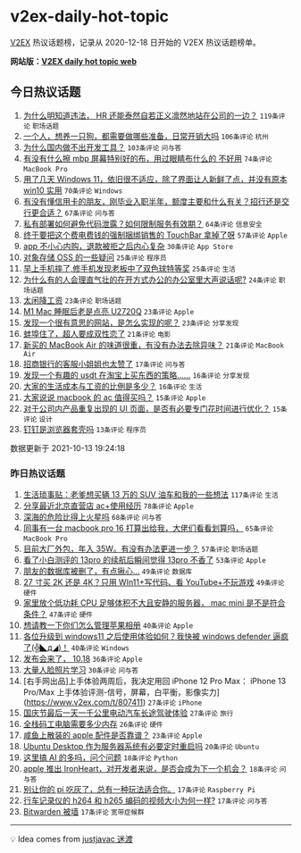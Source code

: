 # v2ex-daily-hot-topic

[V2EX](https://www.v2ex.com/) 热议话题榜，记录从 2020-12-18 日开始的 V2EX 热议话题榜单。

**网站版：[V2EX daily hot topic web](https://boojack.github.io/v2ex-daily-hot-topic-web/)**

## 今日热议话题

<!-- TODAY BEGIN -->

1. [为什么明知道违法， HR 还能泰然自若正义凛然地站在公司的一边？](https://www.v2ex.com/t/807450) `119条评论` `职场话题`
1. [一个人，想养一只狗，都需要做哪些准备，日常开销大吗](https://www.v2ex.com/t/807465) `106条评论` `杭州`
1. [为什么国内做不出开发工具？](https://www.v2ex.com/t/807502) `103条评论` `问与答`
1. [有没有什么擦 mbp 屏幕特别好的布，用过眼睛布什么的 不好用](https://www.v2ex.com/t/807516) `74条评论` `MacBook Pro`
1. [用了几天 Windows 11，依旧很不适应，除了界面让人新鲜了点，并没有原本 win10 实用](https://www.v2ex.com/t/807474) `70条评论` `Windows`
1. [有没有懂信用卡的朋友，刚毕业入职半年，额度主要和什么有关？招行还是交行更合适？](https://www.v2ex.com/t/807473) `67条评论` `问与答`
1. [私有部署如何避免代码泄露？如何限制服务有效期？](https://www.v2ex.com/t/807464) `64条评论` `信息安全`
1. [终于要把这个费电费钱的强制捆绑销售的 TouchBar 拿掉了呀](https://www.v2ex.com/t/807503) `57条评论` `Apple`
1. [app 不小心内购，退款被拒之后内心复杂](https://www.v2ex.com/t/807632) `30条评论` `App Store`
1. [对象存储 OSS 的一些疑问](https://www.v2ex.com/t/807454) `25条评论` `程序员`
1. [早上手机摔了,修手机发现老板中了双色球特等奖](https://www.v2ex.com/t/807466) `25条评论` `生活`
1. [为什么有的人会理直气壮的在开方式办公的办公室里大声说话呢?](https://www.v2ex.com/t/807519) `24条评论` `职场话题`
1. [太闲降工资](https://www.v2ex.com/t/807603) `23条评论` `职场话题`
1. [M1 Mac 睡眠后老是点亮 U2720Q](https://www.v2ex.com/t/807504) `23条评论` `Apple`
1. [发现一个很有意思的网站，是怎么实现的呢？](https://www.v2ex.com/t/807467) `23条评论` `分享发现`
1. [蚌埠住了，超人要成双性恋了](https://www.v2ex.com/t/807656) `21条评论` `电影`
1. [新买的 MacBook Air 的味道很重，有没有办法去除异味？](https://www.v2ex.com/t/807455) `21条评论` `MacBook Air`
1. [招商银行的客服小姐姐也太赞了](https://www.v2ex.com/t/807500) `17条评论` `问与答`
1. [发现一个有趣的 usdt 在淘宝上买东西的策略……](https://www.v2ex.com/t/807641) `16条评论` `分享发现`
1. [大家的生活成本与工资的比例是多少？](https://www.v2ex.com/t/807545) `16条评论` `生活`
1. [大家说说 macbook 的 ac 值得买吗？](https://www.v2ex.com/t/807612) `15条评论` `Apple`
1. [对于公司内产品重复出现的 UI 页面，是否有必要专门花时间进行优化？](https://www.v2ex.com/t/807513) `15条评论` `设计`
1. [钉钉是浏览器套壳吗](https://www.v2ex.com/t/807546) `13条评论` `程序员`

数据更新于 2021-10-13 19:24:18

<!-- TODAY END -->

### 昨日热议话题

<!-- YESTERDAY BEGIN -->

1. [生活琐事贴：老爹想买辆 13 万的 SUV 油车和我的一些想法](https://www.v2ex.com/t/807299) `117条评论` `生活`
1. [分享最近北京直营店 ac+使用经历](https://www.v2ex.com/t/807236) `78条评论` `Apple`
1. [深海的危险比得上火星吗](https://www.v2ex.com/t/807210) `68条评论` `问与答`
1. [同事有一台 macbook pro 16 打算出给我，大佬们看看划算吗，](https://www.v2ex.com/t/807267) `65条评论` `MacBook Pro`
1. [目前大厂外包，年入 35W。有没有办法更进一步？](https://www.v2ex.com/t/807238) `57条评论` `职场话题`
1. [看了小白测评的 13pro 的续航后瞬间觉得 13pro 不香了](https://www.v2ex.com/t/807290) `53条评论` `Apple`
1. [朋友的数据库被删了，有点揪心...](https://www.v2ex.com/t/807226) `49条评论` `数据库`
1. [27 寸买 2K 还是 4K？只用 WIn11+写代码、看 YouTube+不玩游戏](https://www.v2ex.com/t/807282) `49条评论` `硬件`
1. [家里放个低功耗 CPU 足够体积不大且安静的服务器， mac mini 是不是符合条件？](https://www.v2ex.com/t/807240) `47条评论` `硬件`
1. [想请教一下你们怎么管理苹果相册](https://www.v2ex.com/t/807317) `40条评论` `Apple`
1. [各位升级到 windows11 之后使用体验如何？我快被 windows defender 逼疯了(╬◣д◢)！](https://www.v2ex.com/t/807331) `40条评论` `Windows`
1. [发布会来了， 10.18](https://www.v2ex.com/t/807432) `36条评论` `Apple`
1. [大量人脸照片学习](https://www.v2ex.com/t/807214) `30条评论` `问与答`
1. [右手网出品]上手体验两周后，我决定用回 iPhone 12 Pro Max： iPhone 13 Pro/Max 上手体验评测-信号，屏幕，白平衡，影像实力](https://www.v2ex.com/t/807411) `27条评论` `iPhone`
1. [国庆节最后一天一千公里电动汽车长途驾驶体验](https://www.v2ex.com/t/807369) `27条评论` `旅行`
1. [全栈码工电脑需要多少内存](https://www.v2ex.com/t/807387) `26条评论` `硬件`
1. [咸鱼上散装的 apple 配件是否靠谱？](https://www.v2ex.com/t/807234) `23条评论` `Apple`
1. [Ubuntu Desktop 作为服务器系统有必要定时重启吗](https://www.v2ex.com/t/807401) `20条评论` `Ubuntu`
1. [这里搞 AI 的多吗，问个问题](https://www.v2ex.com/t/807396) `18条评论` `Python`
1. [apple 推出 IronHeart，对开发者来说，是否会成为下一个机会？](https://www.v2ex.com/t/807191) `18条评论` `问与答`
1. [别让你的 pi 吃灰了，总有一种玩法适合你。](https://www.v2ex.com/t/807249) `17条评论` `Raspberry Pi`
1. [行车记录仪的 h264 和 h265 编码的视频大小为何一样?](https://www.v2ex.com/t/807217) `17条评论` `问与答`
1. [Bitwarden 被墙](https://www.v2ex.com/t/807213) `17条评论` `宽带症候群`

<!-- YESTERDAY END -->

---

💡 Idea comes from [justjavac 迷渡](https://github.com/justjavac/)
